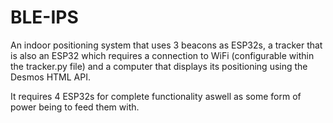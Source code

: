 # BLE-IPS

An indoor positioning system that uses 3 beacons as ESP32s, a tracker that is also an ESP32 which requires a connection to WiFi (configurable within the tracker.py file) and a computer that displays its positioning using the Desmos HTML API.

It requires 4 ESP32s for complete functionality aswell as some form of power being to feed them with.
